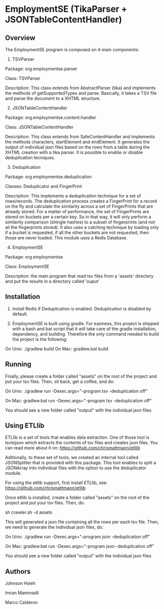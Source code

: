 EmploymentSE (TikaParser + JSONTableContentHandler)
===================================================

Overview
--------

The EmploymentSE program is composed on 4 main components:

1. TSVParser

Package: org.employmentse.parser

Class: TSVParser

Description: This class extends from AbstractParser (tika) and implements the methods of getSupportedTypes and parse. Basically, it takes a TSV file and parse the document to a XHTML structure.


2. JSONTableContentHandler

Package: org.employmentse.content.handler

Class: JSONTableContentHandler

Description: This class extends from SafeContentHandler and implements the methods characters, startElement and endElement. It generates the output of individual json files based on the rows from a table during the XHTML creation with a tika parser. It is possible to enable or disable deduplication tecniques.


3. Deduplication 

Package: org.employmentse.deduplication

Classes: Deduplicator and FingerPrint

Description: This implements a deduplication technique for a set of rows/records. The deduplication process creates a FingerPrint for a record on the fly and calculate the similarity across a set of FingerPrints that are already stored. For a matter of performance, the set of FingerPrints are stored on buckets per a certain key. So in that way, it will only perform a similarity comparison (shingle hashes) to a subset of fingerprints (and not all the fingerprints stored). It also uses a catching technique by loading only if a bucket is requested, if all the other buckets are not requested, then those are never loaded. This module uses a Redis Database.


4. EmploymentSE

Package: org.employmentse

Class: EmploymentSE

Description: the main program that read tsv files from a 'assets' directory and put the results in a directory called 'ouput'



Installation
------------

1. Install Redis if Deduplication is enabled. Deduplication is disabled by default. 

2. EmploymentSE is built using gradle. For easiness, this project is shipped with a bash and bat script that it will take care of the gradle installation, dependency, and building. Therefore the only command needed to build the project is the following:

On Unix: ./gradlew build
On Mac: gradlew.bat build

Running
-------

Finally, please create a folder called "assets" on the root of the project and put your tsv files. Then, sit back, get a coffee, and do:


On Unix: ./gradlew run -Dexec.args="-program tsv -deduplication off"

On Mac: gradlew.bat run -Dexec.args="-program tsv -deduplication off"


You should see a new folder called "output" with the individual json files


Using ETLlib 
------------

ETLlib is a set of tools that enables data extraction. One of those tool is tsvtojson which extracts the contents of tsv files and creates json files. You can read more about it on: https://github.com/chrismattmann/etllib

Aditionally, to these set of tools, we created an internal tool called JSONSplitter that is provided with this package. This tool enables to split a JSONArray into individual files with the option to use the deduplicator module.

For using the etllib support, first install ETLlib, see:
https://github.com/chrismattmann/etllib

Once etllib is installed, create a folder called "assets" on the root of the project and put your tsv files. Then, do:

sh crawler.sh -d assets


This will generated a json file containing all the rows per each tsv file. Then, we need to generate the individual json files, do:


On Unix: ./gradlew run -Dexec.args="-program json -deduplication off"

On Mac: gradlew.bat run -Dexec.args="-program json -deduplication off"


You should see a new folder called "output" with the individual json files


Authors
-------

Johnson Hsieh

Imran Mammadli

Marco Calderon

